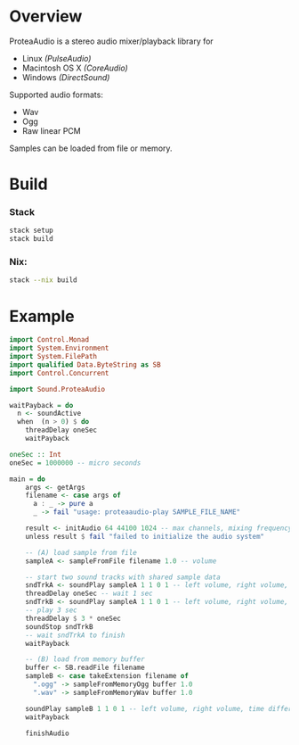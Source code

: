 # Overview

ProteaAudio is a stereo audio mixer/playback library for

- Linux *(PulseAudio)*
- Macintosh OS X *(CoreAudio)*
- Windows *(DirectSound)*

Supported audio formats:
- Wav
- Ogg
- Raw linear PCM

Samples can be loaded from file or memory.

# Build

### Stack

```bash
stack setup
stack build
```

### Nix:

``` bash
stack --nix build
```

# Example

```haskell
import Control.Monad
import System.Environment
import System.FilePath
import qualified Data.ByteString as SB
import Control.Concurrent

import Sound.ProteaAudio

waitPayback = do
  n <- soundActive
  when  (n > 0) $ do
    threadDelay oneSec
    waitPayback

oneSec :: Int
oneSec = 1000000 -- micro seconds

main = do
    args <- getArgs
    filename <- case args of
      a : _ -> pure a
      _ -> fail "usage: proteaaudio-play SAMPLE_FILE_NAME"

    result <- initAudio 64 44100 1024 -- max channels, mixing frequency, mixing buffer size
    unless result $ fail "failed to initialize the audio system"

    -- (A) load sample from file
    sampleA <- sampleFromFile filename 1.0 -- volume

    -- start two sound tracks with shared sample data
    sndTrkA <- soundPlay sampleA 1 1 0 1 -- left volume, right volume, time difference between left and right, pitch factor for playback
    threadDelay oneSec -- wait 1 sec
    sndTrkB <- soundPlay sampleA 1 1 0 1 -- left volume, right volume, time difference between left and right, pitch factor for playback
    -- play 3 sec
    threadDelay $ 3 * oneSec
    soundStop sndTrkB
    -- wait sndTrkA to finish
    waitPayback

    -- (B) load from memory buffer
    buffer <- SB.readFile filename
    sampleB <- case takeExtension filename of
      ".ogg" -> sampleFromMemoryOgg buffer 1.0
      ".wav" -> sampleFromMemoryWav buffer 1.0

    soundPlay sampleB 1 1 0 1 -- left volume, right volume, time difference between left and right, pitch factor for playback
    waitPayback

    finishAudio
```
